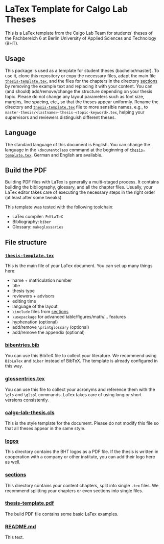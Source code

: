 # LaTex Template for Calgo Lab Theses 

This is a LaTex template from the Calgo Lab Team for students' theses of the Fachbereich 6 at Berlin University of Applied Sciences and Technology (BHT).


## Usage

This package is used as a template for student theses (bachelor/master).
To use it, clone this repository or copy the necessary files, adapt the main file [`thesis-template.tex`](./thesis-template.tex), and the files for the chapters in the directory [sections](./sections/) by removing the example text and replacing it with your content.
You can (and should) add/remove/change the structure depending on your thesis topic.
Please do not change any layout parameters such as font size, margins, line spacing, etc., so that the theses appear uniformly.
Rename the directory and [`thesis-template.tex`](./thesis-template.tex) file to more sensible names, e.g., to `master-thesis/<lastname>-thesis-<topic-keyword>.tex`, helping your supervisors and reviewers distinguish different theses.


## Language

The standard language of this document is English. You can change the language in the `\documentclass` command at the beginning of [`thesis-template.tex`](./thesis-template.tex). German and English are available.


## Build the PDF

Building PDF files with LaTex is generally a multi-staged process. It contains building the bibliography, glossary, and all the chapter files. Usually, your LaTex editor takes care of executing the necessary steps in the right order (at least after some tweaks). 

This template was tested with the following toolchain:
* LaTex compiler: `PdfLaTeX`
* Bibliography: `biber`
* Glossary: `makeglossaries`


## File structure

### [`thesis-template.tex`](./thesis-template.tex)

This is the main file of your LaTex document. You can set up many things here:
* name + matriculation number
* title
* thesis type
* reviewers + advisors
* editing time
* language of the layout
* `\include` files from [sections](./sections/)
* `\usepackage` for advanced table/figures/math/... features
* hyphenation (optional)
* add/remove `\printglossary` (optional)
* add/remove the appendix (optional)


### [bibentries.bib](./bibentries.bib)

You can use this BibTeX file to collect your literature. We recommend using `BibLaTex` and `biber` instead of BibTeX. The template is already configured in this way.


### [glossentries.tex](./glossentries.tex)

You can use this file to collect your acronyms and reference them with the `\gls` and `\glspl` commands. LaTex takes care of using long or short versions consistently.


### [calgo-lab-thesis.cls](./calgo-lab-thesis.cls)

This is the style template for the document. Please do not modify this file so that all theses appear in the same style.


### [logos](./logos/)

This directory contains the BHT logos as a PDF file. If the thesis is written in cooperation with a company or other institute, you can add their logo here as well.


### [sections](./sections/)

This directory contains your content chapters, split into single `.tex` files. We recommend splitting your chapters or even sections into single files.


### [thesis-template.pdf](./thesis-template.pdf)

The build PDF file contains some basic LaTex examples.


### [README.md](./README.md)

This text.
